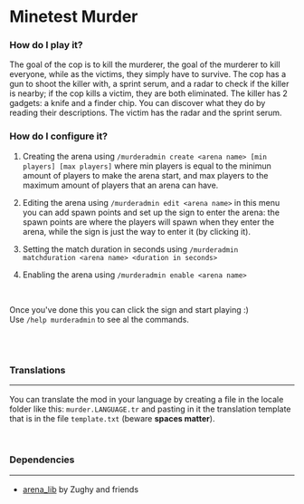 # Minetest Murder


### How do I play it?

The goal of the cop is to kill the murderer, the goal of the murderer to kill everyone, while as the victims, they simply have to survive. The cop has a gun to shoot the killer with, a sprint serum, and a radar to check if the killer is nearby; if the cop kills a victim, they are both eliminated. The killer has 2 gadgets: a knife and a finder chip. You can discover what they do by reading their descriptions. The victim has the radar and the sprint serum.
  
### How do I configure it?

1) Creating the arena using
`/murderadmin create <arena name> [min players] [max players]`
where min players is equal to the minimun amount of players to make the arena start, and max players to the maximum amount of players that an arena can have.

2) Editing the arena using
`/murderadmin edit <arena name>`
in this menu you can add spawn points and set up the sign to enter the arena: the spawn points are where the players will spawn when they enter the arena, while the sign is just the way to enter it (by clicking it).

3) Setting the match duration in seconds using
`/murderadmin matchduration <arena name> <duration in seconds>`

4) Enabling the arena using
`/murderadmin enable <arena name>`

<br/>

Once you've done this you can click the sign and start playing :) <br/>
Use `/help murderadmin` to see al the commands.

<br/><br/>

### Translations <br/><hr/>
You can translate the mod in your language by creating a file in the locale folder like this: `murder.LANGUAGE.tr`
and pasting in it the translation template that is in the file `template.txt` (beware **spaces matter**).

<br/>

### Dependencies <hr/>
* [arena_lib](https://gitlab.com/zughy-friends-minetest/arena_lib/) by Zughy and friends
